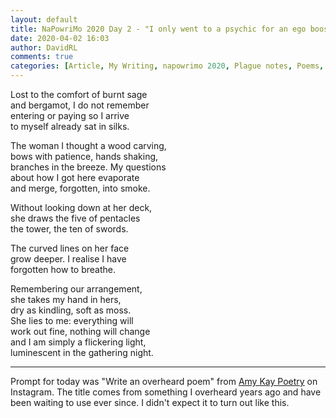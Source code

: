 ```yaml
---  
layout: default  
title: NaPowriMo 2020 Day 2 - "I only went to a psychic for an ego boost"  
date: 2020-04-02 16:03  
author: DavidRL  
comments: true  
categories: [Article, My Writing, napowrimo 2020, Plague notes, Poems, Poetry]  
---  
```

Lost to the comfort of burnt sage  
and bergamot, I do not remember  
entering or paying so I arrive  
to myself already sat in silks.  
  
The woman I thought a wood carving,  
bows with patience, hands shaking,  
branches in the breeze. My questions  
about how I got here evaporate  
and merge, forgotten, into smoke.  
  
Without looking down at her deck,  
she draws the five of pentacles  
the tower, the ten of swords.  
  
The curved lines on her face  
grow deeper. I realise I have  
forgotten how to breathe.  
  
Remembering our arrangement,  
she takes my hand in hers,  
dry as kindling, soft as moss.  
She lies to me: everything will  
work out fine, nothing will change  
and I am simply a flickering light,  
luminescent in the gathering night.  
  
***  
  
Prompt for today was "Write an overheard poem" from <a href="https://www.instagram.com/amykaypoetry/">Amy Kay Poetry</a> on Instagram. The title comes from something I overheard years ago and have been waiting to use ever since. I didn't expect it to turn out like this.  
  